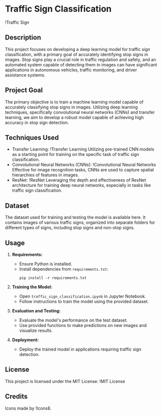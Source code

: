 # Traffic Sign Classification

!Traffic Sign

## Description
This project focuses on developing a deep learning model for traffic sign classification, with a primary goal of accurately identifying stop signs in images. Stop signs play a crucial role in traffic regulation and safety, and an automated system capable of detecting them in images can have significant applications in autonomous vehicles, traffic monitoring, and driver assistance systems.

## Project Goal
The primary objective is to train a machine learning model capable of accurately classifying stop signs in images. Utilizing deep learning techniques, specifically convolutional neural networks (CNNs) and transfer learning, we aim to develop a robust model capable of achieving high accuracy in stop sign detection.

## Techniques Used
- Transfer Learning: 
  !Transfer Learning 
  Utilizing pre-trained CNN models as a starting point for training on the specific task of traffic sign classification.
- Convolutional Neural Networks (CNNs): 
  !Convolutional Neural Networks 
  Effective for image recognition tasks, CNNs are used to capture spatial hierarchies of features in images.
- ResNet: 
  !ResNet 
  Leveraging the depth and effectiveness of ResNet architecture for training deep neural networks, especially in tasks like traffic sign classification.

## Dataset
The dataset used for training and testing the model is available here. It contains images of various traffic signs, organized into separate folders for different types of signs, including stop signs and non-stop signs.

## Usage
1. **Requirements:**
   - Ensure Python is installed.
   - Install dependencies from `requirements.txt`:
     ```
     pip install -r requirements.txt
     ```

2. **Training the Model:**
   - Open `traffic_sign_classification.ipynb` in Jupyter Notebook.
   - Follow instructions to train the model using the provided dataset.

3. **Evaluation and Testing:**
   - Evaluate the model's performance on the test dataset.
   - Use provided functions to make predictions on new images and visualize results.

4. **Deployment:**
   - Deploy the trained model in applications requiring traffic sign detection.

## License
This project is licensed under the MIT License: 
!MIT License

## Credits
Icons made by !Icons8.
